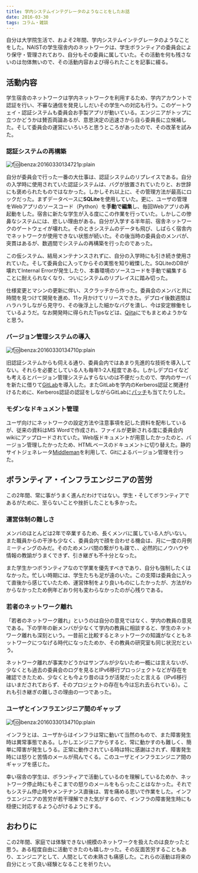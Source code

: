 ```yaml
---
title: 学内システムインテグレータのようなことをしたお話
date: 2016-03-30
tags: コラム・雑談
---
```


自分は大学院生活で、およそ2年間、学内システムインテグレータのようなことをした。NAISTの学生宿舎内のネットワークは、学生ボランティアの委員会により保守・管理されており、自分もその委員に属していた。その活動を何も残さないのは勿体無いので、その活動内容および得られたことを記事に綴る。

## 活動内容

学生宿舎のネットワークは学内ネットワークを利用するため、学内アカウントで認証を行い、不審な通信を発見ししだいその学生への対応も行う。このゲートウェイ・認証システムも委員会お手製アプリが動いている。エンジニアがトップに立つかどうかは賛否両論あるが、意思決定の迅速さから自ら委員長に立候補した。そして委員会の運営にいろいろと思うところがあったので、その改革を試みた。

### 認証システムの再構築

![f:id:ibenza:20160330134721p:plain](http://cdn-ak.f.st-hatena.com/images/fotolife/i/ibenza/20160330/20160330134721.png)

自分が委員会で行った一番の大仕事は、認証システムのリプレイスである。自分の入学時に使用されていた認証システムは、バグが放置されていたりと、お世辞にも褒められたものではなかった。しかしそれ以上に、その管理方法が最高にロックだった。まずデータベースに**SQLite**を使用していた。更に、ユーザの管理をWebアプリのソースコード（Python）を**手動で編集**し、毎回Webアプリの再起動をした。宿舎に新たな学生が入る度にこの作業を行っていた。しかしこの惨鼻なシステムには、悲しい理由がある。自分が入学する半年前、宿舎ネットワークのゲートウェイが壊れた。そのときシステムのデータも飛び、しばらく宿舎内でネットワークが使用できない状態が続いた。その後当時の委員会のメンバが、突貫はあるが、数週間でシステムの再構築を行ったのであった。

この仮システム、結局メンテナンスされずに、自分の入学時にも引き続き使用されていた。そして委員会に入ってからその実態を知り戦慄した。SQLiteのDBが壊れてInternal Errorが発生したり、本番環境のソースコードを手動で編集することに耐えられなくなり、ついにシステムのリプレイスに踏み切った。

仕様変更とマシンの更新に伴い、スクラッチから作った。委員会のメンバと共に時間を見つけて開発を進め、11ヶ月かけてリリースできた。デプロイ後数週間はハラハラしながら見守り、その後浮上した細かなバグを潰し、今は安定稼働をしているようだ。なお開発時に得られたTipsなどは、[Qiita](http://qiita.com/ueokande)にでもまとめようかなと思う。

### バージョン管理システムの導入

![f:id:ibenza:20160330134710p:plain](http://cdn-ak.f.st-hatena.com/images/fotolife/i/ibenza/20160330/20160330134701.png)

旧認証システムからも伺える通り、委員会内ではあまり先進的な技術を導入してない。それらを必要としている人も毎年1-2人程度である。しかしデプロイなども考えるとバージョン管理システムすらないのは不便だったので、学内のサーバを新たに借りて[GitLab](https://about.gitlab.com/)を導入した。またGitLabを学内のKerberos認証と関連付けるために、Kerberos認証の認証をしながらGitLabに[パッチ](https://github.com/gitlabhq/gitlabhq/compare/7-9-stable...ueokande:krb5-auth)も当てたりした。

### モダンなドキュメント管理

ユーザ向けにネットワークの設定方法や注意事項を記した資料を配布しているが、従来の資料はMS Wordで作成され、ファイルが更新される度に委員会内wikiにアップロードされていた。Web版ドキュメントが用意したかったのと、バージョン管理したかったため、HTMLベースのドキュメントに切り替えた。静的サイトジェネレータ[Middleman](https://middlemanapp.com/)を利用して、Gitによるバージョン管理を行った。

## ボランティア・インフラエンジニアの苦労

この2年間、常に事がうまく進んだわけではない。学生・そしてボランティアであるがために、至らないことや挫折したことも多かった。

### 運営体制の難しさ

メンバのほとんどは2年で卒業するため、長くメンバに属している人がいない。また職員からの干渉も少なく、委員会内で顔を合わせる機会は、月に一度の月例ミーティングのみだ。そのためメンバ間の繋がりも疎で、、必然的にノウハウや情報の教諭がうまくできず、引き継ぎも不十分となった。

また学生かつボランティアなので学業を優先すべきであり、自分も強制したくはなかった。忙しい時期には、学生たちも足が遠のいた。この支障は委員会に入って直後から感じていたため、運営体制をより良いものにしたかったが、方法がわからなかったため例年どおり何も変わらなかったのが心残りである。

### 若者のネットワーク離れ

「若者のネットワーク離れ」というのは自分の意見ではなく、学内の教員の意見である。下の学年の新メンバが少なくて学内の教員に相談すると、学生のネットワーク離れも深刻という。一昔前と比較するとネットワークの知識がなくともネットワークにつなげる時代になったためか、その教員の研究室も同じ状況だという。

ネットワーク離れが事実かどうかはサンプルが少ないため一概には言えないが、少なくとも過去の委員会のログを見るとIPv6移行プロっジェクトなどが存在を確認できたため、少なくとも今より昔のほうが活発だったと言える（IPv6移行はいまだされておらず、そのプロジェクトの存在も今は忘れ去られている）。これも引き継ぎの難しさの理由の一つであった。

### ユーザとインフラエンジニア間のギャップ

![f:id:ibenza:20160330134710p:plain](http://cdn-ak.f.st-hatena.com/images/fotolife/i/ibenza/20160330/20160330134710.png)

インフラとは、ユーザからはインフラは常に動いて当然のもので、また障害発生時は異常事態である。しかしエンジニアからすると、常に動かすのも難しく、簡単に障害が発生しうる。正常に動作されている時は特に感謝はされず、障害発生時には怒りと苦情のメールが飛んでくる。このユーザとインフラエンジニア間のギャップを感じた。

幸い宿舎の学生は、ボランティアで活動しているのを理解しているためか、ネットワーク停止時にもそこまでの怒りのメールをもらったことはなかった。それでもシステム停止時やメンテナンス直後は、胃を痛める思いで作業をした。インフラエンジニアの苦労が若干理解できた気がするので、インフラの障害発生時にも穏便に対応するよう心がけるようにする。

## おわりに

この2年間、家庭では体験できない規模のネットワークを扱えたのは良かったと思う。ある程度自由に活動できたのも嬉しかった。その反面苦労することもあり、エンジニアとして、人間としての未熟さも痛感した。これらの活動は将来の自分にとって良い経験となることを祈りたい。

